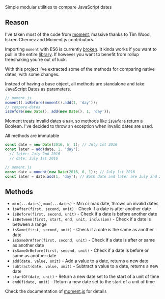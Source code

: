 Simple modular utilities to compare JavaScript dates

## Reason

I've taken most of the code from [moment](https://github.com/moment/moment), massive thanks to Tim Wood, Iskren Chernev and Moment.js contributors.

Importing `moment` with ES6 is currently [broken](https://github.com/moment/moment/issues/3104). It kinda works if you want to pull in the entire [library](https://github.com/moment/moment/issues/2373). If however you want to benefit from rollup treeshaking you're out of luck.

With this project I've extracted some of the methods for comparing native dates, with some changes.

Instead of having a base object, all methods are standalone and take JavaScript Dates as parameters.

```js
// moment.js
moment().isBefore(moment().add(1, 'day'));
// compare-dates
isBefore(new Date(), add(new Date(), 1, 'day'));
```

Moment treats [invalid dates](https://github.com/moment/moment/pull/2624) a `NaN`, so methods like `isBefore` return a Boolean. I've decided to throw an exception when invalid dates are used.

All methods are immutable

```js
const date = new Date(2016, 6, 1); // July 1st 2016
const later = add(date, 1, 'day');
  // later: July 2nd 2016
  // date: July 1st 2016

// moment.js
const date = moment(new Date(2016, 6, 1)); // July 1st 2016
const later = date.add(1, 'day'); // Both date and later are July 2nd 2016
```

## Methods

* `min(...dates)`, `max(...dates)` - Min or max date, throws on invalid dates
* `isAfter(first, second, unit)` - Check if a date is after another date
* `isBefore(first, second, unit)` - Check if a date is before another date
* `isBetween(first, start, end, unit, inclusion)` - Check if a date is between a range
* `isSame(first, second, unit)` - Check if a date is the same as another date
* `isSameOrAfter(first, second, unit)` - Check if a date is after or same as another date
* `isSameOrBefore(first, second, unit)` - Check if a date is before or same as another date
* `add(date, value, unit)` - Add a value to a date, returns a new date
* `subtract(date, value, unit)` - Subtract a value to a date, returns a new date
* `startOf(date, unit)` - Return a new date set to the start of a unit of time
* `endOf(date, unit)` - Return a new date set to the start of a unit of time

Check the documentation of [moment.js](http://momentjs.com/docs/) for details
